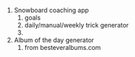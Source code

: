 1. Snowboard coaching app
	1. goals
	2. daily/manual/weekly trick generator
	3. 
2. Album of the day generator
	1. from besteveralbums.com